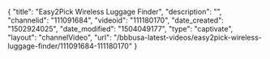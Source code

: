{
    "title": "Easy2Pick Wireless Luggage Finder",
    "description": "",
    "channelid": "111091684",
    "videoid": "111180170",
    "date_created": "1502924025",
    "date_modified": "1504049177",
    "type": "captivate",
    "layout": "channelVideo",
    "url": "\/bbbusa-latest-videos\/easy2pick-wireless-luggage-finder\/111091684-111180170"
}